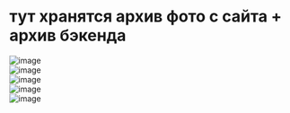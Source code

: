 # тут хранятся архив фото с сайта + архив бэкенда

![image](https://github.com/yandex-hackathon-career-track/backend/blob/main/static/github/1.png)<br>
![image](https://github.com/yandex-hackathon-career-track/backend/blob/main/static/github/2.png)<br>
![image](https://github.com/yandex-hackathon-career-track/backend/blob/main/static/github/3.png)<br>
![image](https://github.com/yandex-hackathon-career-track/backend/blob/main/static/github/4.png)<br>
![image](https://github.com/yandex-hackathon-career-track/backend/blob/main/static/github/5.png)<br>
